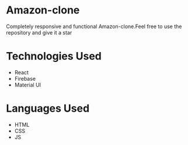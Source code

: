 # Amazon-clone

Completely responsive and functional Amazon-clone.Feel free to use the repository and give it a star


# Technologies Used
* React
* Firebase
* Material UI

# Languages Used
* HTML
* CSS 
* JS



